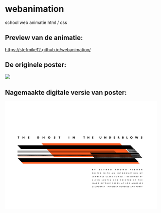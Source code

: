 # webanimation
school web animatie html / css

## Preview van de animatie: 

https://stefmike12.github.io/webanimation/

## De originele poster:

<img src="images/poster.png" width="500">

## Nagemaakte digitale versie van poster: 

<img src="images/digitalposter.png" width="500">
